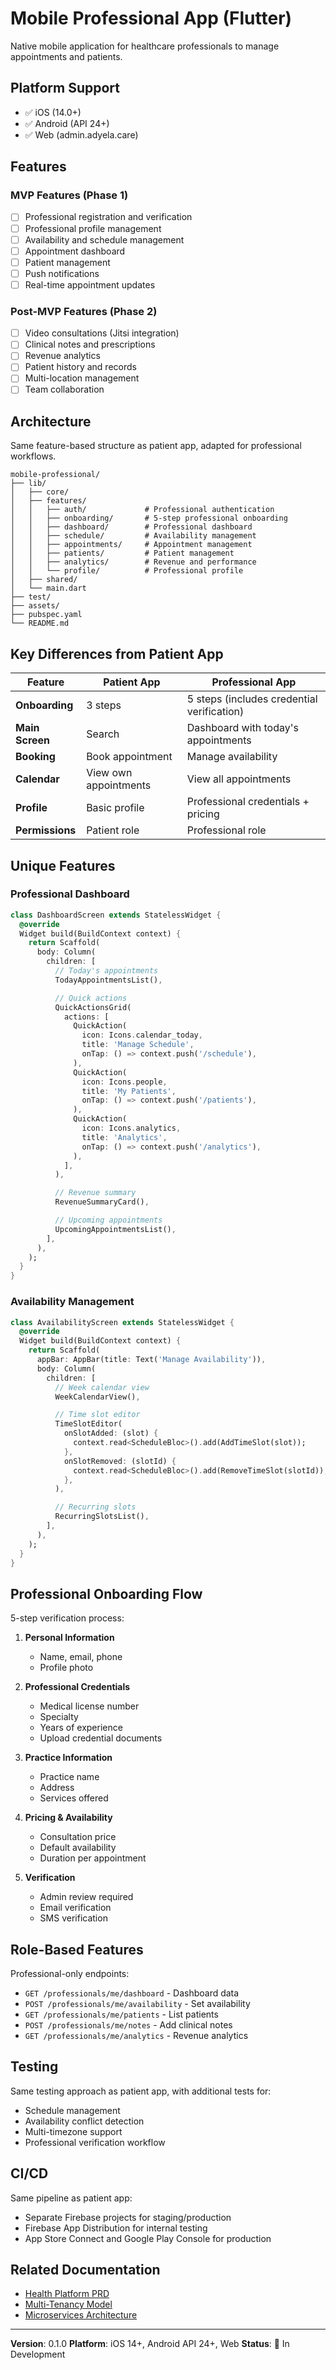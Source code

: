 # Mobile Professional App (Flutter)

Native mobile application for healthcare professionals to manage appointments and patients.

## Platform Support

- ✅ iOS (14.0+)
- ✅ Android (API 24+)
- ✅ Web (admin.adyela.care)

## Features

### MVP Features (Phase 1)
- [ ] Professional registration and verification
- [ ] Professional profile management
- [ ] Availability and schedule management
- [ ] Appointment dashboard
- [ ] Patient management
- [ ] Push notifications
- [ ] Real-time appointment updates

### Post-MVP Features (Phase 2)
- [ ] Video consultations (Jitsi integration)
- [ ] Clinical notes and prescriptions
- [ ] Revenue analytics
- [ ] Patient history and records
- [ ] Multi-location management
- [ ] Team collaboration

## Architecture

Same feature-based structure as patient app, adapted for professional workflows.

```
mobile-professional/
├── lib/
│   ├── core/
│   ├── features/
│   │   ├── auth/             # Professional authentication
│   │   ├── onboarding/       # 5-step professional onboarding
│   │   ├── dashboard/        # Professional dashboard
│   │   ├── schedule/         # Availability management
│   │   ├── appointments/     # Appointment management
│   │   ├── patients/         # Patient management
│   │   ├── analytics/        # Revenue and performance
│   │   └── profile/          # Professional profile
│   ├── shared/
│   └── main.dart
├── test/
├── assets/
├── pubspec.yaml
└── README.md
```

## Key Differences from Patient App

| Feature | Patient App | Professional App |
|---------|-------------|------------------|
| **Onboarding** | 3 steps | 5 steps (includes credential verification) |
| **Main Screen** | Search | Dashboard with today's appointments |
| **Booking** | Book appointment | Manage availability |
| **Calendar** | View own appointments | View all appointments |
| **Profile** | Basic profile | Professional credentials + pricing |
| **Permissions** | Patient role | Professional role |

## Unique Features

### Professional Dashboard

```dart
class DashboardScreen extends StatelessWidget {
  @override
  Widget build(BuildContext context) {
    return Scaffold(
      body: Column(
        children: [
          // Today's appointments
          TodayAppointmentsList(),

          // Quick actions
          QuickActionsGrid(
            actions: [
              QuickAction(
                icon: Icons.calendar_today,
                title: 'Manage Schedule',
                onTap: () => context.push('/schedule'),
              ),
              QuickAction(
                icon: Icons.people,
                title: 'My Patients',
                onTap: () => context.push('/patients'),
              ),
              QuickAction(
                icon: Icons.analytics,
                title: 'Analytics',
                onTap: () => context.push('/analytics'),
              ),
            ],
          ),

          // Revenue summary
          RevenueSummaryCard(),

          // Upcoming appointments
          UpcomingAppointmentsList(),
        ],
      ),
    );
  }
}
```

### Availability Management

```dart
class AvailabilityScreen extends StatelessWidget {
  @override
  Widget build(BuildContext context) {
    return Scaffold(
      appBar: AppBar(title: Text('Manage Availability')),
      body: Column(
        children: [
          // Week calendar view
          WeekCalendarView(),

          // Time slot editor
          TimeSlotEditor(
            onSlotAdded: (slot) {
              context.read<ScheduleBloc>().add(AddTimeSlot(slot));
            },
            onSlotRemoved: (slotId) {
              context.read<ScheduleBloc>().add(RemoveTimeSlot(slotId));
            },
          ),

          // Recurring slots
          RecurringSlotsList(),
        ],
      ),
    );
  }
}
```

## Professional Onboarding Flow

5-step verification process:

1. **Personal Information**
   - Name, email, phone
   - Profile photo

2. **Professional Credentials**
   - Medical license number
   - Specialty
   - Years of experience
   - Upload credential documents

3. **Practice Information**
   - Practice name
   - Address
   - Services offered

4. **Pricing & Availability**
   - Consultation price
   - Default availability
   - Duration per appointment

5. **Verification**
   - Admin review required
   - Email verification
   - SMS verification

## Role-Based Features

Professional-only endpoints:
- `GET /professionals/me/dashboard` - Dashboard data
- `POST /professionals/me/availability` - Set availability
- `GET /professionals/me/patients` - List patients
- `POST /professionals/me/notes` - Add clinical notes
- `GET /professionals/me/analytics` - Revenue analytics

## Testing

Same testing approach as patient app, with additional tests for:
- Schedule management
- Availability conflict detection
- Multi-timezone support
- Professional verification workflow

## CI/CD

Same pipeline as patient app:
- Separate Firebase projects for staging/production
- Firebase App Distribution for internal testing
- App Store Connect and Google Play Console for production

## Related Documentation

- [Health Platform PRD](../../docs/planning/health-platform-prd.md)
- [Multi-Tenancy Model](../../docs/architecture/multi-tenancy-hybrid-model.md)
- [Microservices Architecture](../MICROSERVICES_ARCHITECTURE.md)

---

**Version**: 0.1.0
**Platform**: iOS 14+, Android API 24+, Web
**Status**: 🚧 In Development
